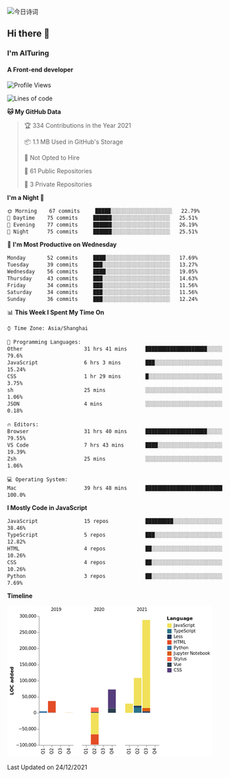 <img alt="今日诗词" src="https://v2.jinrishici.com/one.svg?font-size=30&spacing=2&color=skyblue" style="max-width:100%; display: block; margin: 0 auto;">

## Hi there 👋
### I'm AITuring
#### A Front-end developer

<!-- <img src="./dhx.gif" width="400px"/> -->

<!--START_SECTION:waka-->
![Profile Views](http://img.shields.io/badge/Profile%20Views-1-blue)

![Lines of code](https://img.shields.io/badge/From%20Hello%20World%20I%27ve%20Written-456%20Thousand%20lines%20of%20code-blue)

**🐱 My GitHub Data** 

> 🏆 334 Contributions in the Year 2021
 > 
> 📦 1.1 MB Used in GitHub's Storage 
 > 
> 🚫 Not Opted to Hire
 > 
> 📜 61 Public Repositories 
 > 
> 🔑 3 Private Repositories  
 > 
**I'm a Night 🦉** 

```text
🌞 Morning    67 commits     █████░░░░░░░░░░░░░░░░░░░░   22.79% 
🌆 Daytime    75 commits     ██████░░░░░░░░░░░░░░░░░░░   25.51% 
🌃 Evening    77 commits     ██████░░░░░░░░░░░░░░░░░░░   26.19% 
🌙 Night      75 commits     ██████░░░░░░░░░░░░░░░░░░░   25.51%

```
📅 **I'm Most Productive on Wednesday** 

```text
Monday       52 commits     ████░░░░░░░░░░░░░░░░░░░░░   17.69% 
Tuesday      39 commits     ███░░░░░░░░░░░░░░░░░░░░░░   13.27% 
Wednesday    56 commits     ████░░░░░░░░░░░░░░░░░░░░░   19.05% 
Thursday     43 commits     ███░░░░░░░░░░░░░░░░░░░░░░   14.63% 
Friday       34 commits     ███░░░░░░░░░░░░░░░░░░░░░░   11.56% 
Saturday     34 commits     ███░░░░░░░░░░░░░░░░░░░░░░   11.56% 
Sunday       36 commits     ███░░░░░░░░░░░░░░░░░░░░░░   12.24%

```


📊 **This Week I Spent My Time On** 

```text
⌚︎ Time Zone: Asia/Shanghai

💬 Programming Languages: 
Other                    31 hrs 41 mins      ████████████████████░░░░░   79.6% 
JavaScript               6 hrs 3 mins        ███░░░░░░░░░░░░░░░░░░░░░░   15.24% 
CSS                      1 hr 29 mins        █░░░░░░░░░░░░░░░░░░░░░░░░   3.75% 
sh                       25 mins             ░░░░░░░░░░░░░░░░░░░░░░░░░   1.06% 
JSON                     4 mins              ░░░░░░░░░░░░░░░░░░░░░░░░░   0.18%

🔥 Editors: 
Browser                  31 hrs 40 mins      ████████████████████░░░░░   79.55% 
VS Code                  7 hrs 43 mins       ████░░░░░░░░░░░░░░░░░░░░░   19.39% 
Zsh                      25 mins             ░░░░░░░░░░░░░░░░░░░░░░░░░   1.06%

💻 Operating System: 
Mac                      39 hrs 48 mins      █████████████████████████   100.0%

```

**I Mostly Code in JavaScript** 

```text
JavaScript               15 repos            █████████░░░░░░░░░░░░░░░░   38.46% 
TypeScript               5 repos             ███░░░░░░░░░░░░░░░░░░░░░░   12.82% 
HTML                     4 repos             ██░░░░░░░░░░░░░░░░░░░░░░░   10.26% 
CSS                      4 repos             ██░░░░░░░░░░░░░░░░░░░░░░░   10.26% 
Python                   3 repos             ██░░░░░░░░░░░░░░░░░░░░░░░   7.69%

```


**Timeline**

![Chart not found](https://raw.githubusercontent.com/AITuring/AITuring/main/charts/bar_graph.png) 


 Last Updated on 24/12/2021
<!--END_SECTION:waka-->


